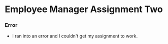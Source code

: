 # Employee Manager Assignment Two

### Error

- I ran into an error and I couldn't get my assignment to work.
